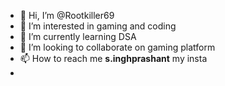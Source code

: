 - 👋 Hi, I’m @Rootkiller69
- 👀 I’m interested in gaming and coding
- 🌱 I’m currently learning DSA
- 💞️ I’m looking to collaborate on gaming platform 
- 📫 How to reach me __s.inghprashant__ my insta
- 

<!---
Rootkiller69/Rootkiller69 is a ✨ special ✨ repository because its `README.md` (this file) appears on your GitHub profile.
You can click the Preview link to take a look at your changes.
--->
